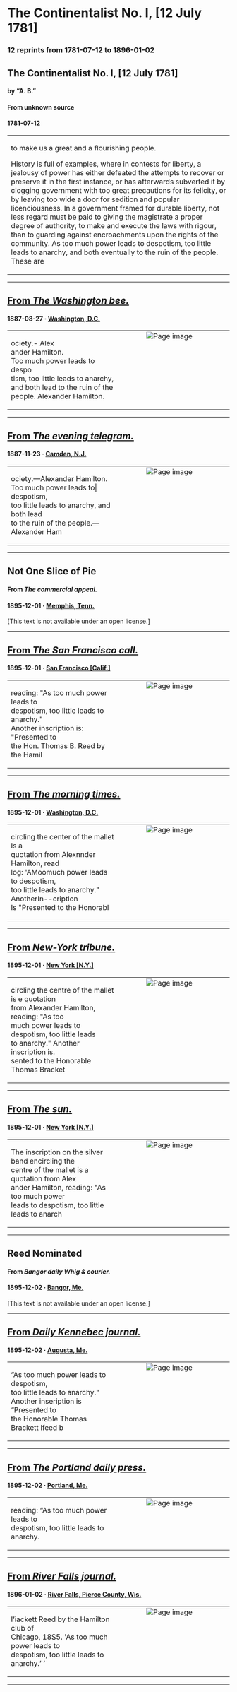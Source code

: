 
# The Continentalist No. I, [12 July 1781]

### 12 reprints from 1781-07-12 to 1896-01-02

## The Continentalist No. I, [12 July 1781]

#### by “A. B.”

#### From unknown source

#### 1781-07-12

<table style="width: 100%;"><tr><td style="width: 50%">

to make us a great and a flourishing people.  
  
History is full of examples, where in contests for liberty, a jealousy of power has either defeated the attempts to recover or preserve it in the first instance, or has afterwards subverted it by clogging government with too great precautions for its felicity, or by leaving too wide a door for sedition and popular licenciousness. In a government framed for durable liberty, not less regard must be paid to giving the magistrate a proper degree of authority, to make and execute the laws with rigour, than to guarding against encroachments upon the rights of the community. As too much power leads to despotism, too little leads to anarchy, and both eventually to the ruin of the people. These are
</td></tr></table>

---

## [From _The Washington bee._](https://www.loc.gov/resource/sn84025891/1887-08-27/ed-1/?sp=1)

#### 1887-08-27 &middot; [Washington, D.C.](http://dbpedia.org/resource/Washington%2C_D.C.)

<table style="width: 100%;"><tr><td style="width: 50%">

ociety.- Alex­  
ander Hamilton.  
Too much power leads to despo­  
tism, too little leads to anarchy,  
and both lead to the ruin of the  
people. Alexander Hamilton.
</td><td style="width: 50%; max-height: 75%; margin: auto; display: block;">
<img alt="Page image" src="https://tile.loc.gov/image-services/iiif/service:ndnp:dlc:batch_dlc_grover_ver01:data:sn84025891:00211102925:1887082701:0279/pct:60.3358261605757,23.95335499904416,14.180894595738677,3.966736761613458/!600,600/0/default.jpg"/>
</td>
</tr></table>

---

## [From _The evening telegram._](https://www.loc.gov/resource/sn86077146/1887-11-23/ed-1/?sp=4)

#### 1887-11-23 &middot; [Camden, N.J.](http://dbpedia.org/resource/Camden%2C_New_Jersey)

<table style="width: 100%;"><tr><td style="width: 50%">

ociety.—Alexander Hamilton.  
Too much power leads to| despotism,  
too little leads to anarchy, and both lead  
to the ruin of the people.—Alexander Ham
</td><td style="width: 50%; max-height: 75%; margin: auto; display: block;">
<img alt="Page image" src="https://tile.loc.gov/image-services/iiif/service:ndnp:njr:batch_njr_deal_ver01:data:sn86077146:00513685129:1887112301:1098/pct:7.855763039278815,75.84472732987585,13.720755526937111,2.046990413327047/!600,600/0/default.jpg"/>
</td>
</tr></table>

---

## Not One Slice of Pie

#### From _The commercial appeal._

#### 1895-12-01 &middot; [Memphis, Tenn.](http://dbpedia.org/resource/Memphis%2C_Tennessee)

[This text is not available under an open license.]

---

## [From _The San Francisco call._](https://www.loc.gov/resource/sn85066387/1895-12-01/ed-1/?sp=1)

#### 1895-12-01 &middot; [San Francisco [Calif.]](http://dbpedia.org/resource/San_Francisco)

<table style="width: 100%;"><tr><td style="width: 50%">

  
reading: &quot;As too much power leads to  
despotism, too little leads to anarchy.&quot;  
Another inscription is: &quot;Presented to  
the Hon. Thomas B. Reed by the Hamil
</td><td style="width: 50%; max-height: 75%; margin: auto; display: block;">
<img alt="Page image" src="https://tile.loc.gov/image-services/iiif/service:ndnp:curiv:batch_curiv_dogtown_ver01:data:sn85066387:00175037317:1895120101:0254/pct:16.00141114806975,25.300802139037433,13.284951113799012,2.0350564468211525/!600,600/0/default.jpg"/>
</td>
</tr></table>

---

## [From _The morning times._](https://www.loc.gov/resource/sn84024442/1895-12-01/ed-1/?sp=1)

#### 1895-12-01 &middot; [Washington, D.C.](http://dbpedia.org/resource/Washington%2C_D.C.)

<table style="width: 100%;"><tr><td style="width: 50%">

  
circling the center of the mallet Is a  
quotation from Alexnnder Hamilton, read­  
log: &#x27;AMoomuch power leads to despotism,  
too little leads to anarchy.&quot; AnotherIn--criptlon  
Is &quot;Presented to the Honorabl
</td><td style="width: 50%; max-height: 75%; margin: auto; display: block;">
<img alt="Page image" src="https://tile.loc.gov/image-services/iiif/service:ndnp:dlc:batch_dlc_earl_ver02:data:sn84024442:211103012:1895120101:0025/pct:32.000811688311686,40.279890477639185,12.012987012987013,1.7797383632491635/!600,600/0/default.jpg"/>
</td>
</tr></table>

---

## [From _New-York tribune._](https://www.loc.gov/resource/sn83030214/1895-12-01/ed-1/?sp=1)

#### 1895-12-01 &middot; [New York [N.Y.]](http://dbpedia.org/resource/New_York_City)

<table style="width: 100%;"><tr><td style="width: 50%">

  
circling the centre of the mallet is e quotation  
from Alexander Hamilton, reading: &quot;As too  
much power leads to despotism, too little leads  
to anarchy.&quot; Another inscription is.   
sented to the Honorable Thomas Bracket
</td><td style="width: 50%; max-height: 75%; margin: auto; display: block;">
<img alt="Page image" src="https://tile.loc.gov/image-services/iiif/service:ndnp:dlc:batch_dlc_jaguar_ver01:data:sn83030214:00175038863:1895120101:0007/pct:49.86296953087216,86.94569555824087,15.976140577140093,2.2996081877769234/!600,600/0/default.jpg"/>
</td>
</tr></table>

---

## [From _The sun._](https://www.loc.gov/resource/sn83030272/1895-12-01/ed-1/?sp=1)

#### 1895-12-01 &middot; [New York [N.Y.]](http://dbpedia.org/resource/New_York_City)

<table style="width: 100%;"><tr><td style="width: 50%">

  
The inscription on the silver band encircling the  
centre of the mallet is a quotation from Alex­  
ander Hamilton, reading: &quot;As too much power  
leads to despotism, too little leads to anarch
</td><td style="width: 50%; max-height: 75%; margin: auto; display: block;">
<img alt="Page image" src="https://tile.loc.gov/image-services/iiif/service:ndnp:nn:batch_nn_erinna_ver01:data:sn83030272:00175042830:1895120101:0391/pct:83.67076631977294,73.87223735997578,12.601702932828761,1.4986376021798364/!600,600/0/default.jpg"/>
</td>
</tr></table>

---

## Reed Nominated

#### From _Bangor daily Whig & courier._

#### 1895-12-02 &middot; [Bangor, Me.](http://dbpedia.org/resource/Bangor%2C_Maine)

[This text is not available under an open license.]

---

## [From _Daily Kennebec journal._](https://www.loc.gov/resource/sn82014248/1895-12-02/ed-1/?sp=1)

#### 1895-12-02 &middot; [Augusta, Me.](http://dbpedia.org/resource/Augusta%2C_Maine)

<table style="width: 100%;"><tr><td style="width: 50%">

  
“As too much power leads to despotism,  
too little leads to anarchy.&quot;  
Another inseription is “Presented to  
the Honorable Thomas Brackett lfeed b
</td><td style="width: 50%; max-height: 75%; margin: auto; display: block;">
<img alt="Page image" src="https://tile.loc.gov/image-services/iiif/service:ndnp:me:batch_me_indianisland_ver01:data:sn82014248:0033289528A:1895120201:0420/pct:68.40448554003541,24.303452453058753,12.674601613220538,2.017716535433071/!600,600/0/default.jpg"/>
</td>
</tr></table>

---

## [From _The Portland daily press._](https://www.loc.gov/resource/sn83016025/1895-12-02/ed-1/?sp=6)

#### 1895-12-02 &middot; [Portland, Me.](http://dbpedia.org/resource/Portland%2C_Maine)

<table style="width: 100%;"><tr><td style="width: 50%">

  
reading: “As too much power leads to  
despotism, too little leads to anarchy.
</td><td style="width: 50%; max-height: 75%; margin: auto; display: block;">
<img alt="Page image" src="https://tile.loc.gov/image-services/iiif/service:ndnp:me:batch_me_isleboro_ver01:data:sn83016025:00414210612:1895120201:0076/pct:14.56344998232591,61.300738007380076,11.245139625309296,1.0647293972939729/!600,600/0/default.jpg"/>
</td>
</tr></table>

---

## [From _River Falls journal._](https://www.loc.gov/resource/sn85033255/1896-01-02/ed-1/?sp=3)

#### 1896-01-02 &middot; [River Falls, Pierce County, Wis.](http://dbpedia.org/resource/River_Falls%2C_Wisconsin)

<table style="width: 100%;"><tr><td style="width: 50%">

  
I’iackett Reed by the Hamilton club of  
Chicago, 18S5. &#x27;As too much power leads to  
despotism, too little leads to anarchy.’ ’
</td><td style="width: 50%; max-height: 75%; margin: auto; display: block;">
<img alt="Page image" src="https://tile.loc.gov/image-services/iiif/service:ndnp:whi:batch_whi_galky_ver01:data:sn85033255:00514152536:1896010201:0417/pct:45.34836890857833,61.59642961662277,9.446458137557615,0.8816213052385133/!600,600/0/default.jpg"/>
</td>
</tr></table>

---

